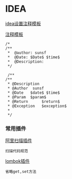 # IDEA

[idea设置注释模板](https://blog.csdn.net/weixin_42685022/article/details/82682838)

[注释模板](https://blog.csdn.net/weixin_42685022/article/details/82682838)

```
/*
/**
 *  @author: sunsf
 *  @Date: $Date$ $time$
 *  @Description:
 */
 
 /**
/**
 * @Description
 * @Author  sunsf
 * @Date   $date$ $time$
 * @Param  $param$
 * @Return      $return$
 * @Exception   $exception$
 *
 */
```
### 常用插件

[阿里扫描插件](https://blog.csdn.net/SIMPLE1995/article/details/95042590)

```
扫描代码规范
```

[lombok插件](https://www.cnblogs.com/lyosaki88/p/11046014.html)

```
省略get,set方法
```

